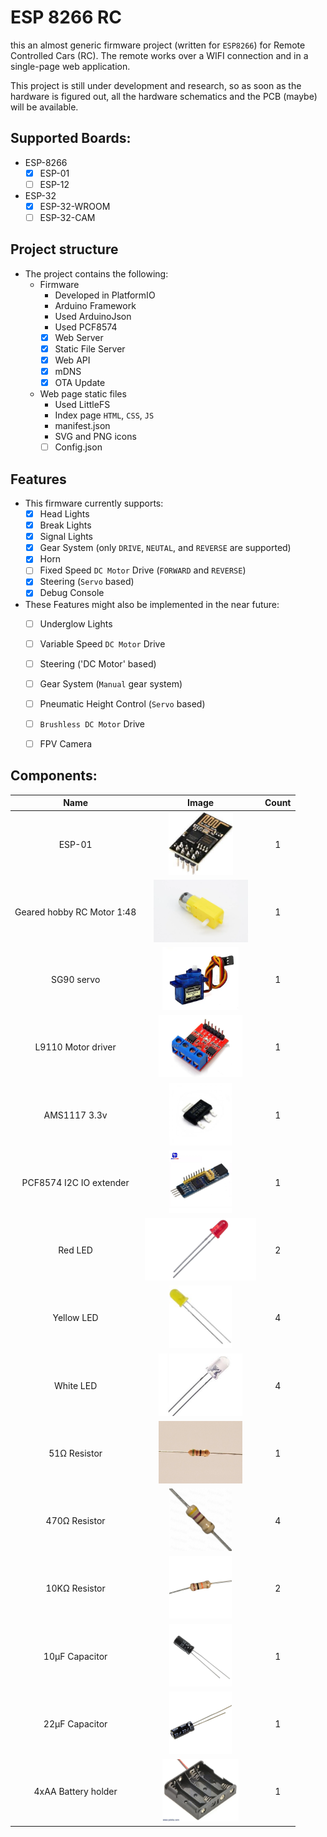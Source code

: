 # ESP 8266 RC
this an almost generic firmware project (written for `ESP8266`) for Remote Controlled Cars (RC). 
The remote works over a WIFI connection and in a single-page web application.

This project is still under development and research, so as soon as the hardware is figured out, all the hardware schematics and the PCB (maybe) will be available. 

## Supported Boards:
  - ESP-8266
    - [x] ESP-01
    - [ ] ESP-12
  - ESP-32
    - [x] ESP-32-WROOM
    - [ ] ESP-32-CAM

## Project structure
  - The project contains the following:
    - Firmware
      - Developed in PlatformIO
      - Arduino Framework
      - Used ArduinoJson
      - Used PCF8574
      - [x] Web Server
      - [x] Static File Server
      - [x] Web API
      - [x] mDNS
      - [x] OTA Update
    - Web page static files
      - Used LittleFS
      - Index page `HTML`, `CSS`, `JS` 
      - manifest.json
      - SVG and PNG icons
      - [ ] Config.json

## Features
  - This firmware currently supports:
    - [x] Head Lights
    - [x] Break Lights
    - [x] Signal Lights
    - [x] Gear System (only `DRIVE`, `NEUTAL`, and `REVERSE` are supported)
    - [x] Horn
    - [ ] Fixed Speed `DC Motor` Drive (`FORWARD` and `REVERSE`)
    - [x] Steering (`Servo` based)
    - [x] Debug Console
  
  - These Features might also be implemented in the near future:
    - [ ] Underglow Lights
    - [ ] Variable Speed `DC Motor` Drive
    - [ ] Steering ('DC Motor' based)
    - [ ] Gear System (`Manual` gear system)
    - [ ] Pneumatic Height Control (`Servo` based)
    - [ ] `Brushless DC Motor` Drive
    - [ ] FPV Camera


## Components:
  
  | Name                       | Image                                            | Count |
  | :---:                      | :---:                                            | :---: |
  | ESP-01                     | <img src="images/esp01.jpg" height="100">        | 1     |
  | Geared hobby RC Motor 1:48 | <img src="images/geared-1-48.webp" height="100"> | 1     |
  | SG90 servo                 | <img src="images/sg90.webp" height="100">        | 1     |
  | L9110 Motor driver         | <img src="images/l9110s.jpg" height="100">       | 1     |
  | AMS1117 3.3v               | <img src="images/ams1117.webp" height="100">     | 1     |
  | PCF8574 I2C IO extender    | <img src="images/pcf8574.jpg" height="100">      | 1     |
  | Red LED                    | <img src="images/red-led.webp" height="100">     | 2     |
  | Yellow LED                 | <img src="images/yellow-led.jpg" height="100">   | 4     |
  | White LED                  | <img src="images/white-led.jpg" height="100">    | 4     |
  | 51Ω Resistor               | <img src="images/51.jpg" height="100">           | 1     |
  | 470Ω Resistor              | <img src="images/470.jpg" height="100">          | 4     |
  | 10KΩ Resistor              | <img src="images/10k.webp" height="100">         | 2     |
  | 10µF Capacitor             | <img src="images/10uf-25v.jpg" height="100">     | 1     |
  | 22µF Capacitor             | <img src="images/22uf.jpg" height="100">         | 1     |
  | 4xAA Battery holder        | <img src="images/bat-holder.webp" height="100">  | 1     |
  
